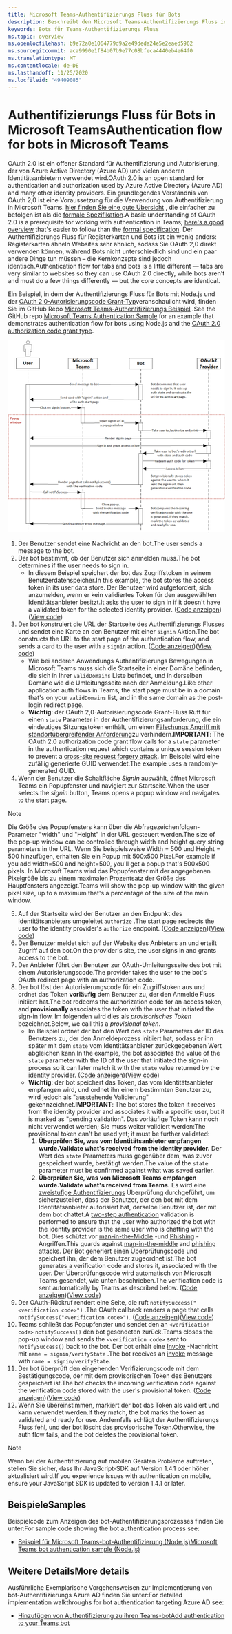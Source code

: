 ```yaml
---
title: Microsoft Teams-Authentifizierungs Fluss für Bots
description: Beschreibt den Microsoft Teams-Authentifizierungs Fluss in Bots
keywords: Bots für Teams-Authentifizierungs Fluss
ms.topic: overview
ms.openlocfilehash: b9e72a0e1064779d9a2e49deda24e5e2eaed5962
ms.sourcegitcommit: aca9990e1f84b07b9e77c08bfeca4440eb4e64f0
ms.translationtype: MT
ms.contentlocale: de-DE
ms.lasthandoff: 11/25/2020
ms.locfileid: "49409085"
---
```

# <a name="authentication-flow-for-bots-in-microsoft-teams"></a><span data-ttu-id="0c15f-104">Authentifizierungs Fluss für Bots in Microsoft Teams</span><span class="sxs-lookup"><span data-stu-id="0c15f-104">Authentication flow for bots in Microsoft Teams</span></span>

<span data-ttu-id="0c15f-105">OAuth 2.0 ist ein offener Standard für Authentifizierung und Autorisierung, der von Azure Active Directory (Azure AD) und vielen anderen Identitätsanbietern verwendet wird.</span><span class="sxs-lookup"><span data-stu-id="0c15f-105">OAuth 2.0 is an open standard for authentication and authorization used by Azure Active Directory (Azure AD) and many other identity providers.</span></span> <span data-ttu-id="0c15f-106">Ein grundlegendes Verständnis von OAuth 2,0 ist eine Voraussetzung für die Verwendung von Authentifizierung in Microsoft Teams. [hier finden Sie eine gute Übersicht](https://aaronparecki.com/oauth-2-simplified/) , die einfacher zu befolgen ist als die [formale Spezifikation](https://oauth.net/2/).</span><span class="sxs-lookup"><span data-stu-id="0c15f-106">A basic understanding of OAuth 2.0 is a prerequisite for working with authentication in Teams; [here's a good overview](https://aaronparecki.com/oauth-2-simplified/) that's easier to follow than the [formal specification](https://oauth.net/2/).</span></span> <span data-ttu-id="0c15f-107">Der Authentifizierungs Fluss für Registerkarten und Bots ist ein wenig anders: Registerkarten ähneln Websites sehr ähnlich, sodass Sie OAuth 2,0 direkt verwenden können, während Bots nicht unterschiedlich sind und ein paar andere Dinge tun müssen – die Kernkonzepte sind jedoch identisch.</span><span class="sxs-lookup"><span data-stu-id="0c15f-107">Authentication flow for tabs and bots is a little different — tabs are very similar to websites so they can use OAuth 2.0 directly, while bots aren't and must do a few things differently — but the core concepts are identical.</span></span>

<span data-ttu-id="0c15f-108">Ein Beispiel, in dem der Authentifizierungs Fluss für Bots mit Node.js und der [OAuth 2,0-Autorisierungscode Grant-Typ](https://oauth.net/2/grant-types/authorization-code/)veranschaulicht wird, finden Sie im GitHub Repo [Microsoft Teams-Authentifizierungs Beispiel](https://github.com/OfficeDev/microsoft-teams-sample-auth-node) .</span><span class="sxs-lookup"><span data-stu-id="0c15f-108">See the GitHub repo [Microsoft Teams Authentication Sample](https://github.com/OfficeDev/microsoft-teams-sample-auth-node) for an example that demonstrates authentication flow for bots using Node.js and the [OAuth 2.0 authorization code grant type](https://oauth.net/2/grant-types/authorization-code/).</span></span>

![Robot-Authentifizierungs-Sequenzdiagramm](../../../assets/images/authentication/bot_auth_sequence_diagram.png)

1. <span data-ttu-id="0c15f-110">Der Benutzer sendet eine Nachricht an den bot.</span><span class="sxs-lookup"><span data-stu-id="0c15f-110">The user sends a message to the bot.</span></span>
2. <span data-ttu-id="0c15f-111">Der bot bestimmt, ob der Benutzer sich anmelden muss.</span><span class="sxs-lookup"><span data-stu-id="0c15f-111">The bot determines if the user needs to sign in.</span></span>
    * <span data-ttu-id="0c15f-112">In diesem Beispiel speichert der bot das Zugriffstoken in seinem Benutzerdatenspeicher.</span><span class="sxs-lookup"><span data-stu-id="0c15f-112">In this example, the bot stores the access token in its user data store.</span></span> <span data-ttu-id="0c15f-113">Der Benutzer wird aufgefordert, sich anzumelden, wenn er kein validiertes Token für den ausgewählten Identitätsanbieter besitzt.</span><span class="sxs-lookup"><span data-stu-id="0c15f-113">It asks the user to sign in if it doesn't have a validated token for the selected identity provider.</span></span> <span data-ttu-id="0c15f-114">([Code anzeigen](https://github.com/OfficeDev/microsoft-teams-sample-auth-node/blob/469952a26d618dbf884a3be53c7d921cc580b1e2/src/utils/AuthenticationUtils.ts#L58-L76))</span><span class="sxs-lookup"><span data-stu-id="0c15f-114">([View code](https://github.com/OfficeDev/microsoft-teams-sample-auth-node/blob/469952a26d618dbf884a3be53c7d921cc580b1e2/src/utils/AuthenticationUtils.ts#L58-L76))</span></span>
3. <span data-ttu-id="0c15f-115">Der bot konstruiert die URL der Startseite des Authentifizierungs Flusses und sendet eine Karte an den Benutzer mit einer `signin` Aktion.</span><span class="sxs-lookup"><span data-stu-id="0c15f-115">The bot constructs the URL to the start page of the authentication flow, and sends a card to the user with a `signin` action.</span></span> <span data-ttu-id="0c15f-116">([Code anzeigen](https://github.com/OfficeDev/microsoft-teams-sample-auth-node/blob/469952a26d618dbf884a3be53c7d921cc580b1e2/src/dialogs/BaseIdentityDialog.ts#L160-L190))</span><span class="sxs-lookup"><span data-stu-id="0c15f-116">([View code](https://github.com/OfficeDev/microsoft-teams-sample-auth-node/blob/469952a26d618dbf884a3be53c7d921cc580b1e2/src/dialogs/BaseIdentityDialog.ts#L160-L190))</span></span>
    * <span data-ttu-id="0c15f-117">Wie bei anderen Anwendungs Authentifizierungs Bewegungen in Microsoft Teams muss sich die Startseite in einer Domäne befinden, die sich in Ihrer `validDomains` Liste befindet, und in derselben Domäne wie die Umleitungsseite nach der Anmeldung.</span><span class="sxs-lookup"><span data-stu-id="0c15f-117">Like other application auth flows in Teams, the start page must be in a domain that's on your `validDomains` list, and in the same domain as the post-login redirect page.</span></span>
    * <span data-ttu-id="0c15f-118">**Wichtig**: der OAuth 2,0-Autorisierungscode Grant-Fluss Ruft für einen `state` Parameter in der Authentifizierungsanforderung, die ein eindeutiges Sitzungstoken enthält, um einen [Fälschungs Angriff mit standortübergreifender Anforderung](https://en.wikipedia.org/wiki/Cross-site_request_forgery)zu verhindern.</span><span class="sxs-lookup"><span data-stu-id="0c15f-118">**IMPORTANT**: The OAuth 2.0 authorization code grant flow calls for a `state` parameter in the authentication request which contains a unique session token to prevent a [cross-site request forgery attack](https://en.wikipedia.org/wiki/Cross-site_request_forgery).</span></span> <span data-ttu-id="0c15f-119">Im Beispiel wird eine zufällig generierte GUID verwendet.</span><span class="sxs-lookup"><span data-stu-id="0c15f-119">The example uses a randomly-generated GUID.</span></span>
4. <span data-ttu-id="0c15f-120">Wenn der Benutzer die Schaltfläche *SignIn* auswählt, öffnet Microsoft Teams ein Popupfenster und navigiert zur Startseite.</span><span class="sxs-lookup"><span data-stu-id="0c15f-120">When the user selects the *signin* button, Teams opens a popup window and navigates to the start page.</span></span>
> [!NOTE]
> <span data-ttu-id="0c15f-121">Die Größe des Popupfensters kann über die Abfragezeichenfolgen-Parameter "width" und "Height" in der URL gesteuert werden.</span><span class="sxs-lookup"><span data-stu-id="0c15f-121">The size of the pop-up window can be controlled through width and height query string parameters in the URL.</span></span> <span data-ttu-id="0c15f-122">Wenn Sie beispielsweise Width = 500 und Height = 500 hinzufügen, erhalten Sie ein Popup mit 500x500 Pixel.</span><span class="sxs-lookup"><span data-stu-id="0c15f-122">For example if you add width=500 and height=500, you'll get a popup that's 500x500 pixels.</span></span> <span data-ttu-id="0c15f-123">In Microsoft Teams wird das Popupfenster mit der angegebenen Pixelgröße bis zu einem maximalen Prozentsatz der Größe des Hauptfensters angezeigt.</span><span class="sxs-lookup"><span data-stu-id="0c15f-123">Teams will show the pop-up window with the given pixel size, up to a maximum that's a percentage of the size of the main window.</span></span>
5. <span data-ttu-id="0c15f-124">Auf der Startseite wird der Benutzer an den Endpunkt des Identitätsanbieters umgeleitet `authorize` .</span><span class="sxs-lookup"><span data-stu-id="0c15f-124">The start page redirects the user to the identity provider's `authorize` endpoint.</span></span> <span data-ttu-id="0c15f-125">([Code anzeigen](https://github.com/OfficeDev/microsoft-teams-sample-auth-node/blob/469952a26d618dbf884a3be53c7d921cc580b1e2/public/html/auth-start.html#L51-L56))</span><span class="sxs-lookup"><span data-stu-id="0c15f-125">([View code](https://github.com/OfficeDev/microsoft-teams-sample-auth-node/blob/469952a26d618dbf884a3be53c7d921cc580b1e2/public/html/auth-start.html#L51-L56))</span></span>
6. <span data-ttu-id="0c15f-126">Der Benutzer meldet sich auf der Website des Anbieters an und erteilt Zugriff auf den bot.</span><span class="sxs-lookup"><span data-stu-id="0c15f-126">On the provider's site, the user signs in and grants access to the bot.</span></span>
7. <span data-ttu-id="0c15f-127">Der Anbieter führt den Benutzer zur OAuth-Umleitungsseite des bot mit einem Autorisierungscode.</span><span class="sxs-lookup"><span data-stu-id="0c15f-127">The provider takes the user to the bot's OAuth redirect page with an authorization code.</span></span>
8. <span data-ttu-id="0c15f-128">Der bot löst den Autorisierungscode für ein Zugriffstoken aus und ordnet das Token **vorläufig** dem Benutzer zu, der den Anmelde Fluss initiiert hat.</span><span class="sxs-lookup"><span data-stu-id="0c15f-128">The bot redeems the authorization code for an access token, and **provisionally** associates the token with the user that initiated the sign-in flow.</span></span> <span data-ttu-id="0c15f-129">Im folgenden wird dies als *provisorisches Token* bezeichnet.</span><span class="sxs-lookup"><span data-stu-id="0c15f-129">Below, we call this a *provisional token*.</span></span>
    * <span data-ttu-id="0c15f-130">Im Beispiel ordnet der bot den Wert des `state` Parameters der ID des Benutzers zu, der den Anmeldeprozess initiiert hat, sodass er ihn später mit dem `state` vom Identitätsanbieter zurückgegebenen Wert abgleichen kann.</span><span class="sxs-lookup"><span data-stu-id="0c15f-130">In the example, the bot associates the value of the `state` parameter with the ID of the user that initiated the sign-in process so it can later match it with the `state` value returned by the identity provider.</span></span> <span data-ttu-id="0c15f-131">([Code anzeigen](https://github.com/OfficeDev/microsoft-teams-sample-auth-node/blob/469952a26d618dbf884a3be53c7d921cc580b1e2/src/AuthBot.ts#L70-L99))</span><span class="sxs-lookup"><span data-stu-id="0c15f-131">([View code](https://github.com/OfficeDev/microsoft-teams-sample-auth-node/blob/469952a26d618dbf884a3be53c7d921cc580b1e2/src/AuthBot.ts#L70-L99))</span></span>
    * <span data-ttu-id="0c15f-132">**Wichtig**: der bot speichert das Token, das vom Identitätsanbieter empfangen wird, und ordnet ihn einem bestimmten Benutzer zu, wird jedoch als "ausstehende Validierung" gekennzeichnet.</span><span class="sxs-lookup"><span data-stu-id="0c15f-132">**IMPORTANT**: The bot stores the token it receives from the identity provider and associates it with a specific user, but it is marked as "pending validation".</span></span> <span data-ttu-id="0c15f-133">Das vorläufige Token kann noch nicht verwendet werden; Sie muss weiter validiert werden:</span><span class="sxs-lookup"><span data-stu-id="0c15f-133">The provisional token can't be used yet; it must be further validated:</span></span>
      1. <span data-ttu-id="0c15f-134">**Überprüfen Sie, was vom Identitätsanbieter empfangen wurde.**</span><span class="sxs-lookup"><span data-stu-id="0c15f-134">**Validate what's received from the identity provider.**</span></span> <span data-ttu-id="0c15f-135">Der Wert des `state` Parameters muss gegenüber dem, was zuvor gespeichert wurde, bestätigt werden.</span><span class="sxs-lookup"><span data-stu-id="0c15f-135">The value of the `state` parameter must be confirmed against what was saved earlier.</span></span> 
      1. <span data-ttu-id="0c15f-136">**Überprüfen Sie, was von Microsoft Teams empfangen wurde.**</span><span class="sxs-lookup"><span data-stu-id="0c15f-136">**Validate what's received from Teams.**</span></span> <span data-ttu-id="0c15f-137">Es wird eine [zweistufige Authentifizierungs](https://en.wikipedia.org/wiki/Man-in-the-middle_attack) Überprüfung durchgeführt, um sicherzustellen, dass der Benutzer, der den bot mit dem Identitätsanbieter autorisiert hat, derselbe Benutzer ist, der mit dem bot chattet.</span><span class="sxs-lookup"><span data-stu-id="0c15f-137">A [two-step authentication](https://en.wikipedia.org/wiki/Man-in-the-middle_attack) validation is performed to ensure that the user who authorized the bot with the identity provider is the same user who is chatting with the bot.</span></span> <span data-ttu-id="0c15f-138">Dies schützt vor [man-in-the-Middle](https://en.wikipedia.org/wiki/Man-in-the-middle_attack) -und [Phishing](https://en.wikipedia.org/wiki/Phishing) -Angriffen.</span><span class="sxs-lookup"><span data-stu-id="0c15f-138">This guards against [man-in-the-middle](https://en.wikipedia.org/wiki/Man-in-the-middle_attack) and [phishing](https://en.wikipedia.org/wiki/Phishing) attacks.</span></span> <span data-ttu-id="0c15f-139">Der Bot generiert einen Überprüfungscode und speichert ihn, der dem Benutzer zugeordnet ist.</span><span class="sxs-lookup"><span data-stu-id="0c15f-139">The bot generates a verification code and stores it, associated with the user.</span></span> <span data-ttu-id="0c15f-140">Der Überprüfungscode wird automatisch von Microsoft Teams gesendet, wie unten beschrieben.</span><span class="sxs-lookup"><span data-stu-id="0c15f-140">The verification code is sent automatically by Teams as described below.</span></span> <span data-ttu-id="0c15f-141">([Code anzeigen](https://github.com/OfficeDev/microsoft-teams-sample-auth-node/blob/469952a26d618dbf884a3be53c7d921cc580b1e2/src/AuthBot.ts#L100-L113))</span><span class="sxs-lookup"><span data-stu-id="0c15f-141">([View code](https://github.com/OfficeDev/microsoft-teams-sample-auth-node/blob/469952a26d618dbf884a3be53c7d921cc580b1e2/src/AuthBot.ts#L100-L113))</span></span>
9. <span data-ttu-id="0c15f-142">Der OAuth-Rückruf rendert eine Seite, die ruft `notifySuccess("<verification code>")` .</span><span class="sxs-lookup"><span data-stu-id="0c15f-142">The OAuth callback renders a page that calls `notifySuccess("<verification code>")`.</span></span> <span data-ttu-id="0c15f-143">([Code anzeigen](https://github.com/OfficeDev/microsoft-teams-sample-auth-node/blob/master/src/views/oauth-callback-success.hbs))</span><span class="sxs-lookup"><span data-stu-id="0c15f-143">([View code](https://github.com/OfficeDev/microsoft-teams-sample-auth-node/blob/master/src/views/oauth-callback-success.hbs))</span></span>
10. <span data-ttu-id="0c15f-144">Teams schließt das Popupfenster und sendet den an `<verification code>` `notifySuccess()` den bot gesendeten zurück.</span><span class="sxs-lookup"><span data-stu-id="0c15f-144">Teams closes the pop-up window and sends the `<verification code>` sent to `notifySuccess()` back to the bot.</span></span> <span data-ttu-id="0c15f-145">Der bot erhält eine [Invoke](/bot-framework/dotnet/bot-builder-dotnet-activities#invoke) -Nachricht mit `name = signin/verifyState` .</span><span class="sxs-lookup"><span data-stu-id="0c15f-145">The bot receives an [invoke](/bot-framework/dotnet/bot-builder-dotnet-activities#invoke) message with `name = signin/verifyState`.</span></span>
11. <span data-ttu-id="0c15f-146">Der bot überprüft den eingehenden Verifizierungscode mit dem Bestätigungscode, der mit dem provisorischen Token des Benutzers gespeichert ist.</span><span class="sxs-lookup"><span data-stu-id="0c15f-146">The bot checks the incoming verification code against the verification code stored with the user's provisional token.</span></span> <span data-ttu-id="0c15f-147">([Code anzeigen](https://github.com/OfficeDev/microsoft-teams-sample-auth-node/blob/469952a26d618dbf884a3be53c7d921cc580b1e2/src/dialogs/BaseIdentityDialog.ts#L127-L140))</span><span class="sxs-lookup"><span data-stu-id="0c15f-147">([View code](https://github.com/OfficeDev/microsoft-teams-sample-auth-node/blob/469952a26d618dbf884a3be53c7d921cc580b1e2/src/dialogs/BaseIdentityDialog.ts#L127-L140))</span></span>
12. <span data-ttu-id="0c15f-148">Wenn Sie übereinstimmen, markiert der bot das Token als validiert und kann verwendet werden.</span><span class="sxs-lookup"><span data-stu-id="0c15f-148">If they match, the bot marks the token as validated and ready for use.</span></span> <span data-ttu-id="0c15f-149">Andernfalls schlägt der Authentifizierungs Fluss fehl, und der bot löscht das provisorische Token.</span><span class="sxs-lookup"><span data-stu-id="0c15f-149">Otherwise, the auth flow fails, and the bot deletes the provisional token.</span></span>

> [!NOTE]
> <span data-ttu-id="0c15f-150">Wenn bei der Authentifizierung auf mobilen Geräten Probleme auftreten, stellen Sie sicher, dass Ihr JavaScript-SDK auf Version 1.4.1 oder höher aktualisiert wird.</span><span class="sxs-lookup"><span data-stu-id="0c15f-150">If you experience issues with authentication on mobile, ensure your JavaScript SDK is updated to version 1.4.1 or later.</span></span>

## <a name="samples"></a><span data-ttu-id="0c15f-151">Beispiele</span><span class="sxs-lookup"><span data-stu-id="0c15f-151">Samples</span></span>

<span data-ttu-id="0c15f-152">Beispielcode zum Anzeigen des bot-Authentifizierungsprozesses finden Sie unter:</span><span class="sxs-lookup"><span data-stu-id="0c15f-152">For sample code showing the bot authentication process see:</span></span>

* [<span data-ttu-id="0c15f-153">Beispiel für Microsoft Teams-bot-Authentifizierung (Node.js)</span><span class="sxs-lookup"><span data-stu-id="0c15f-153">Microsoft Teams bot authentication sample (Node.js)</span></span>](https://github.com/OfficeDev/microsoft-teams-sample-auth-node)

## <a name="more-details"></a><span data-ttu-id="0c15f-154">Weitere Details</span><span class="sxs-lookup"><span data-stu-id="0c15f-154">More details</span></span>

<span data-ttu-id="0c15f-155">Ausführliche Exemplarische Vorgehensweisen zur Implementierung von bot-Authentifizierungs Azure AD finden Sie unter:</span><span class="sxs-lookup"><span data-stu-id="0c15f-155">For detailed implementation walkthroughs for bot authentication targeting Azure AD see:</span></span>

* [<span data-ttu-id="0c15f-156">Hinzufügen von Authentifizierung zu ihren Teams-bot</span><span class="sxs-lookup"><span data-stu-id="0c15f-156">Add authentication to your Teams bot</span></span>](add-authentication.md)
